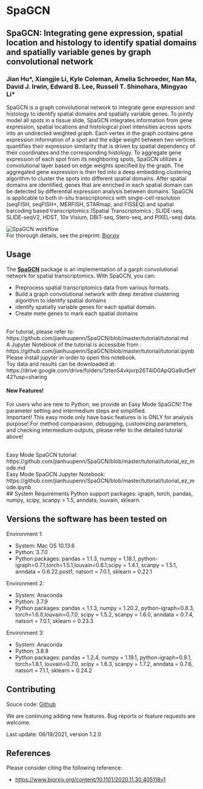 # SpaGCN

## SpaGCN: Integrating gene expression, spatial location and histology to identify spatial domains and spatially variable genes by graph convolutional network


### Jian Hu*, Xiangjie Li, Kyle Coleman, Amelia Schroeder, Nan Ma, David J. Irwin, Edward B. Lee, Russell T. Shinohara, Mingyao Li*

SpaGCN is a graph convolutional network to integrate gene expression and histology to identify spatial domains and spatially variable genes. To jointly model all spots in a tissue slide, SpaGCN integrates information from gene expression, spatial locations and histological pixel intensities across spots into an undirected weighted graph. Each vertex in the graph contains gene expression information of a spot and the edge weight between two vertices quantifies their expression similarity that is driven by spatial dependency of their coordinates and the corresponding histology. To aggregate gene expression of each spot from its neighboring spots, SpaGCN utilizes a convolutional layer based on edge weights specified by the graph. The aggregated gene expression is then fed into a deep embedding clustering algorithm to cluster the spots into different spatial domains. After spatial domains are identified, genes that are enriched in each spatial domain can be detected by differential expression analysis between domains. SpaGCN is applicable to both in-situ transcriptomics with single-cell resolution (seqFISH, seqFISH+, MERFISH, STARmap, and FISSEQ) and spatial barcoding based transcriptomics (Spatial Transcriptomics , SLIDE-seq, SLIDE-seqV2, HDST, 10x Visium, DBiT-seq, Stero-seq, and PIXEL-seq) data. 

![SpaGCN workflow](docs/asserts/images/workflow.jpg)
<br>
For thorough details, see the preprint: [Biorxiv](https://www.biorxiv.org/content/10.1101/2020.11.30.405118v1)
<br>

## Usage

The [**SpaGCN**](https://github.com/jianhuupenn/SpaGCN) package is an implementation of a garph convolutional network for spatial transcriptomics. With SpaGCN, you can:

- Preprocess spatial transcriptomics data from various formats.
- Build a graph convolutional network with deep iterative clustering algorithm to identify spatial domains
- identify spatially variable genes for each spatial domain.
- Create mete genes to mark each spatial domains

<br>
For tutorial, please refer to: https://github.com/jianhuupenn/SpaGCN/blob/master/tutorial/tutorial.md
<br>
A Jupyter Notebook of the tutorial is accessible from : https://github.com/jianhuupenn/SpaGCN/blob/master/tutorial/tutorial.ipynb
<br>
Please install jupyter in order to open this notebook.
<br>
Toy data and results can be downloaded at: https://drive.google.com/drive/folders/1zten54vkjorp26T4iD0ApQGa9ut5eY42?usp=sharing

#### New Features!
For users who are new to Python, we provide an Easy Mode SpaGCN! The parameter setting and intermedium steps are simplified.
<br>
Important! This easy mode only have basic features is is ONLY for analysis purpose! For method comparasion, debugging, customizing parameters, and checking intermedium outputs, please refer to the detailed tutorial above!

<br>
Easy Mode SpaGCN tutorial: https://github.com/jianhuupenn/SpaGCN/blob/master/tutorial/tutorial_ez_mode.md
<br>
Easy Mode SpaGCN Jupyter Notebook: https://github.com/jianhuupenn/SpaGCN/blob/master/tutorial/tutorial_ez_mode.ipynb
<br>
## System Requirements
Python support packages: igraph, torch, pandas, numpy, scipy, scanpy > 1.5, anndata, louvain, sklearn.

## Versions the software has been tested on
Environment 1:
- System: Mac OS 10.13.6
- Python: 3.7.0
- Python packages: pandas = 1.1.3, numpy = 1.18.1, python-igraph=0.7.1,torch=1.5.1,louvain=0.6.1,scipy = 1.4.1, scanpy = 1.5.1, anndata = 0.6.22.post1, natsort = 7.0.1, sklearn = 0.22.1

Environment 2:
- System: Anaconda
- Python: 3.7.9
- Python packages: pandas = 1.1.3, numpy = 1.20.2, python-igraph=0.8.3, torch=1.6.0,louvain=0.7.0, scipy = 1.5.2, scanpy = 1.6.0, anndata = 0.7.4, natsort = 7.0.1, sklearn = 0.23.3

Environment 3:
- System: Anaconda
- Python: 3.8.8
- Python packages: pandas = 1.2.4, numpy = 1.19.1, python-igraph=0.9.1, torch=1.8.1, louvain=0.7.0, scipy = 1.6.3, scanpy = 1.7.2, anndata = 0.7.6, natsort = 7.1.1, sklearn = 0.24.2


## Contributing

Souce code: [Github](https://github.com/jianhuupenn/SpaGCN)  

We are continuing adding new features. Bug reports or feature requests are welcome. 

Last update: 06/19/2021, version 1.2.0



## References

Please consider citing the following reference:

- https://www.biorxiv.org/content/10.1101/2020.11.30.405118v1

<br>
